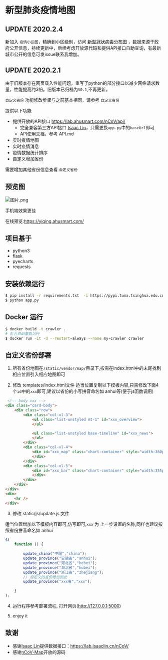 # 新型肺炎疫情地图

## UPDATE 2020.2.4

新加入 `疫情小区图`，精确到小区级别，访问 [新型冠状病毒分布图](https://ncov.ahusmart.com/) ，数据来源于政府公开信息，持续更新中，后续考虑开放源代码和提供API接口自助查询，有最新城市公开的信息可发issue联系我增加。

## UPDATE 2020.2.1

由于旧版本存在网页载入性能问题，重写了python的部分接口以减少网络请求数量，性能提高约3倍。旧版本已归档为`V0.1`,不再更新。

`自定义省份` 功能修改步骤与之前基本相同，请参考 `自定义省份`

提供以下功能

* 提供开放的API接口 https://lab.ahusmart.com/nCoV/api/ 
  * 完全兼容第三方API接口 [Isaac Lin](https://github.com/BlankerL)，只需更换`app.py`中的`baseUrl`即可
  * API使用文档，参考 API.md
* 实时疫情地图
* 实时疫情消息
* 疫情数据统计排序
* 自定义增加省份


需要增加其他省份信息查看 `自定义省份` 

## 预览图

![图片.png](https://i.loli.net/2020/01/28/tiecqYUAa1F57Ju.png)

手机端效果更佳

在线预览:https://yiqing.ahusmart.com/

## 项目基于
* python3
* flask
* pyecharts
* requests

## 安装依赖运行

```bash
$ pip install -r requirements.txt  -i https://pypi.tuna.tsinghua.edu.cn/simple
$ python app.py
```

## Docker 运行

```bash
$ docker build -t crawler .
# 后台自动重启运行
$ docker run -it -d --restart=always --name my-crawler crawler
```

## 自定义省份部署

1. 所有省份地图在`/static/vendor/map/`目录下,按需在index.html中的末尾找到相应位置引入相应地图即可

2. 修改 templates/index.html文件
适当位置复制以下模板内容,只需修改下面4个`id`中的`xxx`即可,建议以省份的小写拼音命名如 anhui等(便于js函数调用)

```html
 <!-- body xxx --> 
<div class="card-body">
    <div class="row">
        <div class="col-xl-3">
            <ul class="list-unstyled mt-1" id="xxx_overview">
            </ul>

            <ul class="list-unstyled base-timeline" id="xxx_news">
            </ul>
        </div>
        <div class="col-xl-4">
            <div id="xxx_map" class="chart-container" style="width:360px; height:640px;">
            </div>
        </div>
        <div class="col-xl-5">
            <div id="xxx_bar" class="chart-container" style="width:355px; height:640px;" >
            </div>
        </div>
    </div>
</div>
<div>
    <hr />
</div>

```

3. 修改 static/js/update.js 文件

适当位置增加以下模板内容即可,仿写即可,`xxx` 为 上一步设置的名称,同样也建议按照省份拼音命名如 anhui

```javascript
$(
    function () {
        
        update_china("中国","china");
        update_province("安徽省","anhui");
        update_province("河北省","hebei");
        update_province("湖北省","hubei");
        update_province("浙江省","zhejiang");
        // 自定义的省份增加到此
        update_province("xxx省","xxx");
         
    }
);

```

4.  运行程序参考部署流程, 打开网页(http://127.0.0.1:5000)

5. enjoy it



## 致谢

* 感谢[Isaac Lin](https://github.com/BlankerL)提供数据接口：<https://lab.isaaclin.cn/nCoV/>
* 感谢[nCoV-Map](https://github.com/sangyx/nCoV-Map)开放的源码
